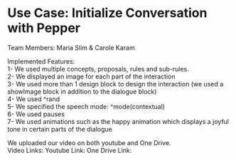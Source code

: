 # Use Case: Initialize Conversation with Pepper

Team Members: Maria Slim & Carole Karam

Implemented Features: <br>
1- We used multiple concepts, proposals, rules and sub-rules. <br>
2- We displayed an image for each part of the interaction  <br>
3- We used more than 1 design block to design the interaction (we used a showImage block in addition to the dialogue block) <br> 
4- We used ^rand   <br>
5- We specified the speech mode: ^mode(contextual) <br>
6- We used pauses   <br>
7- We used animations such as the happy animation which displays a joyful tone in certain parts of the dialogue <br>

We uploaded our video on both youtube and One Drive. <br>
Video Links:
Youtube Link:
One Drive Link:

